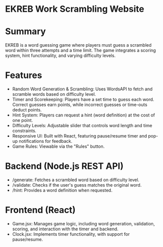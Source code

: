 # EKREB Work Scrambling Website

# Summary
EKREB is a word guessing game where players must guess a scrambled word within three attempts and a time limit. The game integrates a scoring system, hint functionality, and varying difficulty levels.

# Features
+ Random Word Generation & Scrambling: Uses WordsAPI to fetch and scramble words based on difficulty level.
+ Timer and Scorekeeping: Players have a set time to guess each word. Correct guesses earn points, while incorrect guesses or time-outs deduct points.
+ Hint System: Players can request a hint (word definition) at the cost of one point.
+ Difficulty Levels: Adjustable slider that controls word length and time constraints.
+ Responsive UI: Built with React, featuring pause/resume timer and pop-up notifications for feedback.
+ Game Rules: Viewable via the "Rules" button.

# Backend (Node.js REST API)
+ /generate: Fetches a scrambled word based on difficulty level.
+ /validate: Checks if the user's guess matches the original word.
+ /hint: Provides a word definition when requested.

# Frontend (React)
+ Game.jsx: Manages game logic, including word generation, validation, scoring, and interaction with the timer and backend.
+ Clock.jsx: Implements timer functionality, with support for pause/resume.
